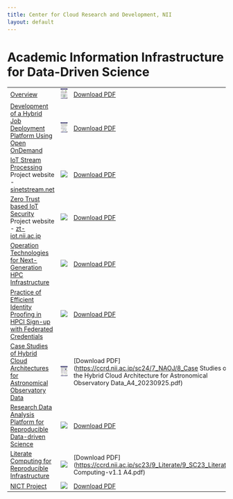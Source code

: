 ```yaml
---
title: Center for Cloud Research and Development, NII
layout: default
---
```

# Academic Information Infrastructure for Data-Driven Science

|   |   |   |
|---|---|---|
[Overview](https://ccrd.nii.ac.jp/sc24/1_Overview/1_Overview.htm)|[![](1_SC24_Overview_r1.jpg)](https://ccrd.nii.ac.jp/sc24/1_Overview/1_Overview.htm)|[Download PDF](https://ccrd.nii.ac.jp/sc24/1_Overview/1_Overview_A4.pdf)|
[Development of a Hybrid Job Deployment Platform Using Open OnDemand](https://ccrd.nii.ac.jp/sc24/2_VCP/2_VCP.htm)|[![](2_SC24_VCP-r7.jpg)](https://ccrd.nii.ac.jp/sc24/2_VCP/2_VCP.htm)|[Download PDF](https://ccrd.nii.ac.jp/sc24/2_VCP/2_VCP_A4.pdf)|
[IoT Stream Processing](https://ccrd.nii.ac.jp/sc24/3_SINETStream/3_SINETStream.htm)<br>Project website - [sinetstream.net](https://www.sinetstream.net/index.en.html)|[![](3_SC24_SINETStream-A4.jpg)](https://ccrd.nii.ac.jp/sc24/3_SINETStream/3_SINETStream.htm)|[Download PDF](https://ccrd.nii.ac.jp/sc24/3_SINETStream/3_SC24_SINETStream-A4.pdf)|
[Zero Trust based IoT Security](https://ccrd.nii.ac.jp/sc24/4_ZTIoT/4_ZTIoT.htm)<br>Project website - [zt-iot.nii.ac.jp](https://zt-iot.nii.ac.jp/)|[![](4_SC24_panel_zt-iot_overview.jpg)](https://ccrd.nii.ac.jp/sc24/4_ZTIoT/4_ZTIoT.htm)|[Download PDF](https://ccrd.nii.ac.jp/sc24/ZTIoT/4_SC24_panel_zt-iot_overview_0929.pdf)|
[Operation Technologies for Next-Generation HPC Infrastructure](https://ccrd.nii.ac.jp/sc24/5_NGFS/2_NGFS.htm)|[![](5_SC24_NGFS.jpg)](https://ccrd.nii.ac.jp/sc24/5_NGFS/5_NGFS.htm)|[Download PDF](https://ccrd.nii.ac.jp/sc24/5_NGFS/5_NGFS_A4.pdf)|
[Practice of Efficient Identity Proofing in HPCI Sign-up with Federated Credentials](https://ccrd.nii.ac.jp/sc24/6_HPCI/6_HPCI.htm)|[![](6_SC24_HPCI.jpg)](https://ccrd.nii.ac.jp/sc24/6_HPCI/6_HPCI.htm)|[Download PDF](https://ccrd.nii.ac.jp/sc24/6_HPCI/6_HPCI_A4.pdf)|
[Case Studies of Hybrid Cloud Architectures for Astronomical Observatory Data](https://ccrd.nii.ac.jp/sc24/7_NAOJ/8_PoC.htm)|[![](8_PoC.jpg)](https://ccrd.nii.ac.jp/sc24/7_NAOJ/8_PoC.htm)|[Download PDF](https://ccrd.nii.ac.jp/sc24/7_NAOJ/8_Case Studies of the Hybrid Cloud Architecture for Astronomical Observatory Data_A4_20230925.pdf)|
[Research Data Analysis Platform for Reproducible Data-driven Science](https://ccrd.nii.ac.jp/sc24/8_FCS/8_FCS.htm)|[![](8_SC24_FCS.jpg)](https://ccrd.nii.ac.jp/sc24/8_FCS/8_FCS.htm)|[Download PDF](https://ccrd.nii.ac.jp/sc24/8_FCS/8_FCS_A4.pdf)|
[Literate Computing for Reproducible Infrastructure](https://ccrd.nii.ac.jp/sc24/9_Literate/9_Literate.htm)|[![](9_SC24_LC.jpg)](https://ccrd.nii.ac.jp/sc23/9_Literate/9_Literate.htm)|[Download PDF](https://ccrd.nii.ac.jp/sc23/9_Literate/9_SC23_Literate Computing-v1.1 A4.pdf)|
[NICT Project](https://ccrd.nii.ac.jp/sc24/10_NICT/10_NICT.htm)|[![](10_SC24_NICT.jpg)](https://ccrd.nii.ac.jp/sc24/10_NICT/10_NICT.htm)|[Download PDF](https://ccrd.nii.ac.jp/sc24/10_VCP/10_NICT_A4.pdf)|
